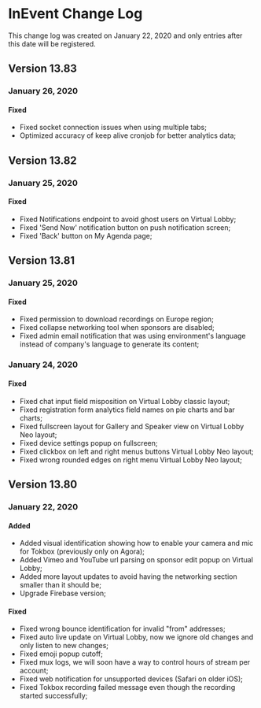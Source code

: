 # InEvent Change Log

This change log was created on January 22, 2020 and only entries after this date will be registered.

## Version 13.83

### January 26, 2020

#### Fixed
- Fixed socket connection issues when using multiple tabs;
- Optimized accuracy of keep alive cronjob for better analytics data;

## Version 13.82

### January 25, 2020

#### Fixed
- Fixed Notifications endpoint to avoid ghost users on Virtual Lobby;
- Fixed 'Send Now' notification button on push notification screen;
- Fixed 'Back' button on My Agenda page;

## Version 13.81

### January 25, 2020

#### Fixed
- Fixed permission to download recordings on Europe region;
- Fixed collapse networking tool when sponsors are disabled;
- Fixed admin email notification that was using environment's language instead of company's language to generate its content;

### January 24, 2020

#### Fixed
- Fixed chat input field misposition on Virtual Lobby classic layout;
- Fixed registration form analytics field names on pie charts and bar charts;
- Fixed fullscreen layout for Gallery and Speaker view on Virtual Lobby Neo layout;
- Fixed device settings popup on fullscreen;
- Fixed clickbox on left and right menus buttons Virtual Lobby Neo layout;
- Fixed wrong rounded edges on right menu Virtual Lobby Neo layout;

## Version 13.80

### January 22, 2020

#### Added
- Added visual identification showing how to enable your camera and mic for Tokbox (previously only on Agora);
- Added Vimeo and YouTube url parsing on sponsor edit popup on Virtual Lobby;
- Added more layout updates to avoid having the networking section smaller than it should be;
- Upgrade Firebase version;

#### Fixed
- Fixed wrong bounce identification for invalid "from" addresses;
- Fixed auto live update on Virtual Lobby, now we ignore old changes and only listen to new changes;
- Fixed emoji popup cutoff;
- Fixed mux logs, we will soon have a way to control hours of stream per account;
- Fixed web notification for unsupported devices (Safari on older iOS);
- Fixed Tokbox recording failed message even though the recording started successfully;